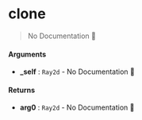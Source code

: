 # clone

> No Documentation 🚧

#### Arguments

- **\_self** : `Ray2d` \- No Documentation 🚧

#### Returns

- **arg0** : `Ray2d` \- No Documentation 🚧